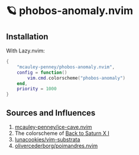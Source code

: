 #  🪐 phobos-anomaly.nvim

## Installation

With Lazy.nvim:

```lua
{
    "mcauley-penney/phobos-anomaly.nvim",
    config = function()
        vim.cmd.colorscheme("phobos-anomaly")
    end,
    priority = 1000
}
```

## Sources and Influences
1. [mcauley-penney/ice-cave.nvim](https://github.com/mcauley-penney/ice-cave.nvim)
1. The colorscheme of [Back to Saturn X I](https://doomwiki.org/wiki/Back_to_Saturn_X)
1. [lunacookies/vim-substrata](https://github.com/lunacookies/vim-substrata)
1. [olivercederborg/poimandres.nvim](https://github.com/olivercederborg/poimandres.nvim)
